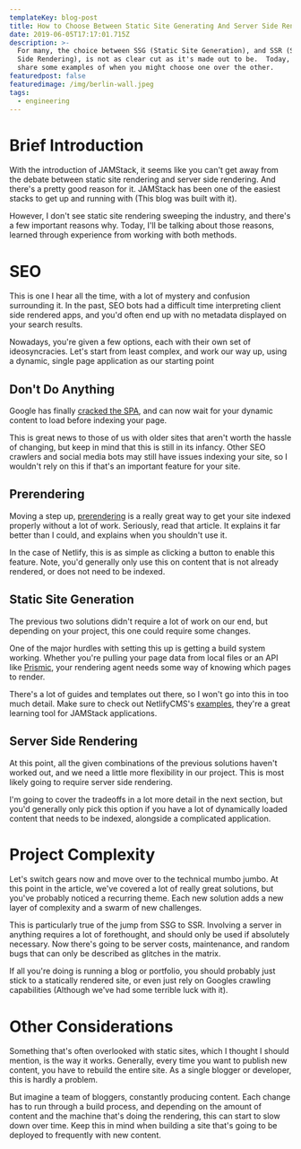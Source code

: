 ```yaml
---
templateKey: blog-post
title: How to Choose Between Static Site Generating And Server Side Rendering
date: 2019-06-05T17:17:01.715Z
description: >-
  For many, the choice between SSG (Static Site Generation), and SSR (Server
  Side Rendering), is not as clear cut as it's made out to be.  Today, I'll
  share some examples of when you might choose one over the other.
featuredpost: false
featuredimage: /img/berlin-wall.jpeg
tags:
  - engineering
---
```

# Brief Introduction

With the introduction of JAMStack, it seems like you can't get away from the debate between static site rendering and server side rendering.  And there's a pretty good reason for it.  JAMStack has been one of the easiest stacks to get up and running with (This blog was built with it).

However, I don't see static site rendering sweeping the industry, and there's a few important reasons why.  Today, I'll be talking about those reasons, learned through experience from working with both methods.

# SEO

This is one I hear all the time, with a lot of mystery and confusion surrounding it.  In the past, SEO bots had a difficult time interpreting client side rendered apps, and you'd often end up with no metadata displayed on your search results.

Nowadays, you're given a few options, each with their own set of ideosyncracies.  Let's start from least complex, and work our way up, using a dynamic, single page application as our starting point

## Don't Do Anything

Google has finally [cracked the SPA](https://searchengineland.com/tested-googlebot-crawls-javascript-heres-learned-220157), and can now wait for your dynamic content to load before indexing your page.  

This is great news to those of us with older sites that aren't worth the hassle of changing, but keep in mind that this is still in its infancy.  Other SEO crawlers and social media bots may still have issues indexing your site, so I wouldn't rely on this if that's an important feature for your site.

## Prerendering

Moving a step up, [prerendering](https://www.netlify.com/blog/2016/11/22/prerendering-explained/) is a really great way to get your site indexed properly without a lot of work.  Seriously, read that article.  It explains it far better than I could, and explains when you shouldn't use it.

In the case of Netlify, this is as simple as clicking a button to enable this feature.  Note, you'd generally only use this on content that is not already rendered, or does not need to be indexed.

## Static Site Generation

The previous two solutions didn't require a lot of work on our end, but depending on your project, this one could require some changes.  

One of the major hurdles with setting this up is getting a build system working.  Whether you're pulling your page data from local files or an API like [Prismic](https://prismic.io), your rendering agent needs some way of knowing which pages to render.

There's a lot of guides and templates out there, so I won't go into this in too much detail.  Make sure to check out NetlifyCMS's [examples](https://www.netlifycms.org/docs/examples/), they're a great learning tool for JAMStack applications.

## Server Side Rendering

At this point, all the given combinations of the previous solutions haven't worked out, and we need a little more flexibility in our project.  This is most likely going to require server side rendering.

I'm going to cover the tradeoffs in a lot more detail in the next section, but you'd generally only pick this option if you have a lot of dynamically loaded content that needs to be indexed, alongside a complicated application.

#  Project Complexity

Let's switch gears now and move over to the technical mumbo jumbo.  At this point in the article, we've covered a lot of really great solutions, but you've probably noticed a recurring theme.  Each new solution adds a new layer of complexity and a swarm of new challenges.

This is particularly true of the jump from SSG to SSR.  Involving a server in anything requires a lot of forethought, and should only be used if absolutely necessary.  Now there's going to be server costs, maintenance, and random bugs that can only be described as glitches in the matrix.  

If all you're doing is running a blog or portfolio, you should probably just stick to a statically rendered site, or even just rely on Googles crawling capabilities (Although we've had some terrible luck with it).

# Other Considerations

Something that's often overlooked with static sites, which I thought I should mention, is the way it works.  Generally, every time you want to publish new content, you have to rebuild the entire site.  As a single blogger or developer, this is hardly a problem.

But imagine a team of bloggers, constantly producing content.  Each change has to run through a build process, and depending on the amount of content and the machine that's doing the rendering, this can start to slow down over time.  Keep this in mind when building a site that's going to be deployed to frequently with new content.
